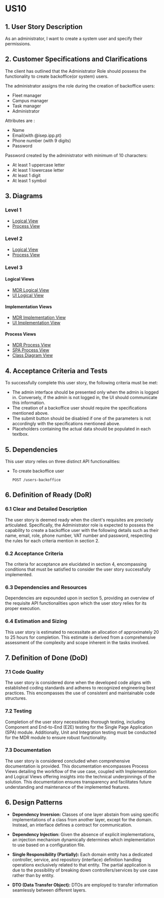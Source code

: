 # US10

## 1. User Story Description

As an administrator, I want to create a system user and specify their permissions.

## 2. Customer Specifications and Clarifications

The client has outlined that the Administrator Role should possess the functionality to create backoffice(or system) users.

The administrator assigns the role during the creation of backoffice users:

- Fleet manager
- Campus manager
- Task manager
- Administrator

Attributes are :

- Name
- Email(with @isep.ipp.pt)
- Phone number (with 9 digits)
- Password

Password created by the administrator with minimum of 10 characters:

- At least 1 uppercase letter
- At least 1 lowercase letter
- At least 1 digit
- At least 1 symbol

## 3. Diagrams

### Level 1

-   [Logical View](../general-purpose/level1/logical-view.svg)
-   [Process View](./level1/process-view.svg)

### Level 2

-   [Logical View](../general-purpose/level2/logical-view.svg)
-   [Process View ](./level2/process-view.svg)

### Level 3

#### Logical Views

-   [MDR Logical View](../general-purpose/level3/mdr-logical-view.svg)
-   [UI Logical View](../general-purpose/level3/ui-logical-view.svg)

#### Implementation Views

-   [MDR Implementation View](../general-purpose/level3/mdr-implementation-view.svg)
-   [UI Implementation View](../general-purpose/level3/ui-implementation-view.svg)

#### Process Views

-   [MDR Process View](./level3/be-process-view.svg)
-   [SPA Process View](./level3/fe-process-view.svg)
-   [Class Diagram View](./level3/be-class-diagram.svg)

## 4. Acceptance Criteria and Tests

To successfully complete this user story, the following criteria must be met:

-   The admin interface should be presented only when the admin is logged in. Conversely, if the admin is not logged in, the UI should communicate this information.
-   The creation of a backoffice user should require the specifications mentioned above.
-   The submit button should be disabled if one of the parameters is not accordingly with the specifications mentioned above.
-   Placeholders containing the actual data should be populated in each textbox.

## 5. Dependencies

This user story relies on three distinct API functionalities:

-   To create backoffice user
    ```
    POST /users-backoffice
    ```

## 6. Definition of Ready (DoR)

### 6.1 Clear and Detailed Description

The user story is deemed ready when the client's requisites are precisely articulated.
Specifically, the Administrator role is expected to possess the capability to create a backoffice user with the following
details such as their name, email, role, phone number, VAT number and password, respecting the rules for
each criteria mention in section 2.

### 6.2 Acceptance Criteria

The criteria for acceptance are elucidated in section 4, encompassing conditions that must be
satisfied to consider the user story successfully implemented.

### 6.3 Dependencies and Resources

Dependencies are expounded upon in section 5, providing an overview of the requisite API functionalities
upon which the user story relies for its proper execution.

### 6.4 Estimation and Sizing

This user story is estimated to necessitate an allocation of approximately 20 to 25 hours for completion.
This estimate is derived from a comprehensive assessment of the complexity and scope inherent in the
tasks involved.

## 7. Definition of Done (DoD)

### 7.1 Code Quality

The user story is considered done when the developed code aligns with established coding standards
and adheres to recognized engineering best practices. This encompasses the use of consistent and
maintainable code structures.

### 7.2 Testing

Completion of the user story necessitates thorough testing, including Component and End-to-End (E2E)
testing for the Single Page Application (SPA) module. Additionally, Unit and Integration testing must be
conducted for the MDR module to ensure robust functionality.

### 7.3 Documentation

The user story is considered concluded when comprehensive documentation is provided. This
documentation encompasses Process Views detailing the workflow of the use case, coupled with
Implementation and Logical Views offering insights into the technical underpinnings of the solution.
This documentation ensures transparency and facilitates future understanding and maintenance of
the implemented features.

## 6. Design Patterns

-   **Dependency Inversion:** Classes of one layer abstain from using specific implementations of a class from another layer, except for the domain. Instead, an interface defines a contract for communication.

-   **Dependency Injection:** Given the absence of explicit implementations, an injection mechanism dynamically determines which implementation to use based on a configuration file.

-   **Single Responsibility (Partially):** Each domain entity has a dedicated controller, service, and repository (interface) definition handling operations exclusively related to that entity. The partial application is due to the possibility of breaking down controllers/services by use case rather than by entity.

-   **DTO (Data Transfer Object):** DTOs are employed to transfer information seamlessly between different layers.



